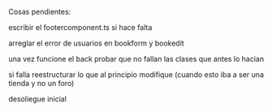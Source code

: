 Cosas pendientes:

escribir el footercomponent.ts si hace falta

arreglar el error de usuarios en bookform y bookedit

una vez funcione el back probar que no fallan las clases que antes lo hacian

si falla reestructurar lo que al principio modifique (cuando esto iba a ser una tienda y no un foro)

desoliegue inicial

